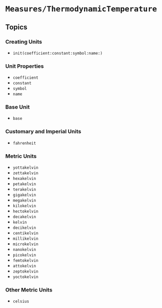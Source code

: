 # ``Measures/ThermodynamicTemperature``

## Topics

### Creating Units

- ``init(coefficient:constant:symbol:name:)``

### Unit Properties

- ``coefficient``
- ``constant``
- ``symbol``
- ``name``

### Base Unit

- ``base``

### Customary and Imperial Units

- ``fahrenheit``

### Metric Units

- ``yottakelvin``
- ``zettakelvin``
- ``hexakelvin``
- ``petakelvin``
- ``terakelvin``
- ``gigakelvin``
- ``megakelvin``
- ``kilokelvin``
- ``hectokelvin``
- ``decakelvin``
- ``kelvin``
- ``decikelvin``
- ``centikelvin``
- ``millikelvin``
- ``microkelvin``
- ``nanokelvin``
- ``picokelvin``
- ``femtokelvin``
- ``attokelvin``
- ``zeptokelvin``
- ``yoctokelvin``

### Other Metric Units

- ``celsius``
